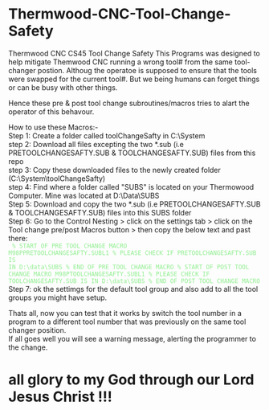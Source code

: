 # Thermwood-CNC-Tool-Change-Safety
Thermwood CNC CS45 Tool Change Safety
This Programs was designed to help mitigate Themwood CNC running a wrong tool# from the same tool-changer postion.
Althoug the operatoe is supposed to ensure that the tools were swapped for the current tool#. 
But we being humans can forget things or can be busy with other things.

Hence these pre & post tool change subroutines/macros tries to alart the operator of this behavour.

How to use these Macros:-  
Step 1: Create a folder called toolChangeSafty in C:\System  
step 2: Download all files excepting the two *.sub (i.e PRETOOLCHANGESAFTY.SUB & TOOLCHANGESAFTY.SUB) files from this repo  
step 3: Copy these downloaded files to the newly created folder (C:\System\toolChangeSafty)  
step 4: Find where a folder called "SUBS" is located on your Thermowood Computer. Mine was located at D:\Data\SUBS  
Step 5: Download and copy the two *.sub (i.e PRETOOLCHANGESAFTY.SUB & TOOLCHANGESAFTY.SUB) files into this SUBS folder  
Step 6: Go to the Control Nesting > click on the settings tab > click on the Tool change pre/post Macros button > then copy the below text and past there:  
 <code style="color : lightgreen">  % START OF PRE TOOL CHANGE MACRO
  M98PPRETOOLCHANGESAFTY.SUBL1
  % PLEASE CHECK IF PRETOOLCHANGESAFTY.SUB IS IN D:\data\SUBS
  % END OF PRE TOOL CHANGE MACRO
  % START OF POST TOOL CHANGE MACRO
  M98PTOOLCHANGESAFTY.SUBL1
  % PLEASE CHECK IF TOOLCHANGESAFTY.SUB IS IN D:\data\SUBS
  % END OF POST TOOL CHANGE MACRO
 </code>
Step 7: ok the settimgs for the default tool group and also add to all the tool groups you might have setup.

Thats all, now you can test that it works by switch the tool number in a program to a different tool number that was previously on the same tool changer position.  
If all goes well you will see a warning message, alerting the programmer to the change.





# all glory to my God through our Lord Jesus Christ !!!
